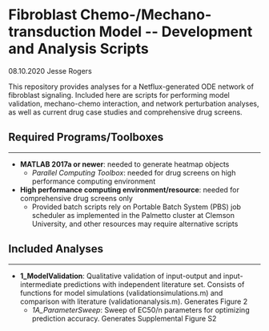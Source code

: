 # Fibroblast Chemo-/Mechano-transduction Model -- Development and Analysis Scripts

08.10.2020 Jesse Rogers

This repository provides analyses for a Netflux-generated ODE network of fibroblast signaling. Included here are scripts for performing model validation, mechano-chemo interaction, and network perturbation analyses, as well as current drug case studies and comprehensive drug screens.

## Required Programs/Toolboxes

---

- **MATLAB 2017a or newer**: needed to generate heatmap objects
  - *Parallel Computing Toolbox*: needed for drug screens on high performance computing environment
- **High performance computing environment/resource**: needed for comprehensive drug screens only
  - Provided batch scripts rely on Portable Batch System (PBS) job scheduler as implemented in the Palmetto cluster at Clemson University, and other resources may require alternative scripts

## Included Analyses

---

- **1_ModelValidation**: Qualitative validation of input-output and input-intermediate predictions with independent literature set. Consists of functions for model simulations (validationsimulations.m) and comparison with literature (validationanalysis.m). Generates Figure 2
  - *1A_ParameterSweep*: Sweep of EC50/n parameters for optimizing prediction accuracy. Generates Supplemental Figure S2